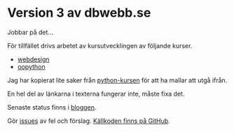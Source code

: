 Version 3 av dbwebb.se
=============================

Jobbar på det...

För tillfället drivs arbetet av kursutvecklingen av följande kurser.

* [webdesign](webdesign)
* [oopython](oopython)

Jag har kopierat lite saker från [python-kursen](python) för att ha mallar att utgå ifrån.

En hel del av länkarna i texterna fungerar inte, måste fixa det. 

Senaste status finns i [bloggen](blogg).

Gör [issues](https://github.com/dbwebb-se/website/issues) av fel och förslag. [Källkoden finns på GitHub](https://github.com/dbwebb-se/website).

